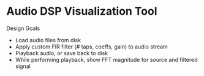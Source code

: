 # Audio DSP Visualization Tool

Design Goals
* Load audio files from disk
* Apply custom FIR filter (# taps, coeffs, gain) to audio stream
* Playback audio, or save back to disk
* While performing playback, show FFT magnitude for source and filtered signal